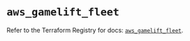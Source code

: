 # `aws_gamelift_fleet`

Refer to the Terraform Registry for docs: [`aws_gamelift_fleet`](https://registry.terraform.io/providers/hashicorp/aws/6.12.0/docs/resources/gamelift_fleet).
